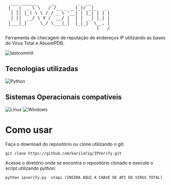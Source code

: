 <pre>
  ___ ______     __        _  __     
 |_ _|  _ \ \   / /__ _ __(_)/ _|_   _ 
  | || |_) \ \ / / _ \ '__| | |_| | | |
  | ||  __/ \ V /  __/ |  | |  _| |_| |
 |___|_|     \_/ \___|_|  |_|_|  \__, |
                                  |___/
</pre>

Ferramenta de checagem de reputação de endereços IP utilizando as bases do Virus Total e AbuseIPDB.
<div>
  <img alt="lastcommit" src="https://img.shields.io/github/last-commit/karilafig/IPVerify?style=for-the-badge&logo=appveyor">
  </div>

## Tecnologias utilizadas
<div>
 <img alt="Python" src="https://img.shields.io/badge/Python-F2C12E?style=for-the-badge&logo=python&logoColor=white">
 </div>
 
## Sistemas Operacionais compatíveis 
 <div>
 <img alt="Linux" src="https://img.shields.io/badge/Linux-A020F0?style=for-the-badge&logo=Linux&logoColor=white">
 <img alt="Windows" src="https://img.shields.io/badge/Windows-008000?style=for-the-badge&logo=Windows&logoColor=white">
 </div>


# Como usar
Faça o download do repositório ou clone utilizando o git:
```
git clone https://github.com/karilafig/IPVerify.git
```
Acesse o diretório onde se encontra o repositório clonado e execute o script utilizando python:
```python
python ipverify.py -vtapi (INSIRA AQUI A CHAVE DE API DO VIRUS TOTAL) -ipdbapi (INSIRA AQUI A CHAVE DE API DO ABUSE IPDB) -f (CAMINHO DO TXT COM OS IPS)
```
